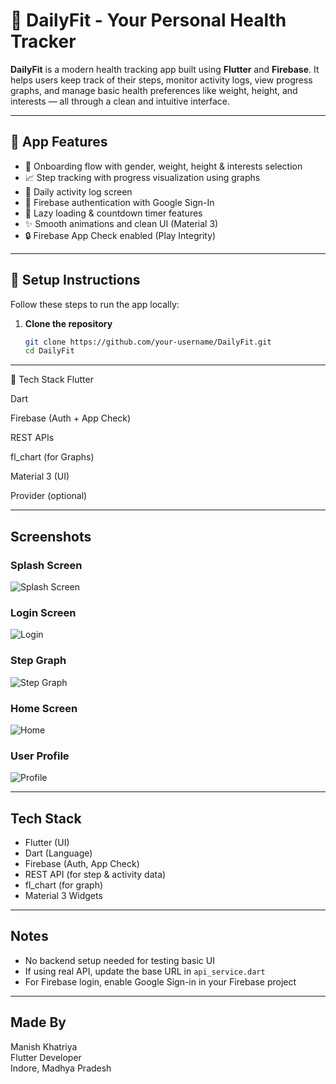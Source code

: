 # 🏃 DailyFit - Your Personal Health Tracker

**DailyFit** is a modern health tracking app built using **Flutter** and **Firebase**. It helps users keep track of their steps, monitor activity logs, view progress graphs, and manage basic health preferences like weight, height, and interests — all through a clean and intuitive interface.

---

## 📲 App Features

- 👤 Onboarding flow with gender, weight, height & interests selection  
- 📈 Step tracking with progress visualization using graphs  
- 📅 Daily activity log screen  
- 🔐 Firebase authentication with Google Sign-In  
- 🎯 Lazy loading & countdown timer features  
- ✨ Smooth animations and clean UI (Material 3)  
- 🔒 Firebase App Check enabled (Play Integrity)  

---

## 🚀 Setup Instructions

Follow these steps to run the app locally:

1. **Clone the repository**  
   ```bash
   git clone https://github.com/your-username/DailyFit.git
   cd DailyFit

---
   
🔧 Tech Stack
Flutter

Dart

Firebase (Auth + App Check)

REST APIs

fl_chart (for Graphs)

Material 3 (UI)

Provider (optional) 

---

## Screenshots

### Splash Screen  
![Splash Screen](https://drive.google.com/file/d/1jKGVSNizuVqe9AQTcpIXbNClBKxpVM0I/view?usp=sharing)

### Login Screen  
![Login](https://drive.google.com/file/d/1CuBF6Ypai2KCtPYW_4Avafr7YibGwXs1/view?usp=sharing)

### Step Graph  
![Step Graph](https://drive.google.com/file/d/1lQWt-111U69z0_-7keOGVbnhQfkSaMT8/view?usp=sharing)

### Home Screen  
![Home](https://drive.google.com/file/d/1vTLGA_0UThH0GZ_um2CfyGMyiqGHK449/view?usp=sharing)

### User Profile  
![Profile](https://drive.google.com/file/d/1kUpITcvptGZkIvBwgvBl0UQUZp-8OgG7/view?usp=sharing)

---

## Tech Stack

- Flutter (UI)
- Dart (Language)
- Firebase (Auth, App Check)
- REST API (for step & activity data)
- fl_chart (for graph)
- Material 3 Widgets

---

## Notes

- No backend setup needed for testing basic UI
- If using real API, update the base URL in `api_service.dart`
- For Firebase login, enable Google Sign-in in your Firebase project

---

## Made By

Manish Khatriya  
Flutter Developer  
Indore, Madhya Pradesh  
